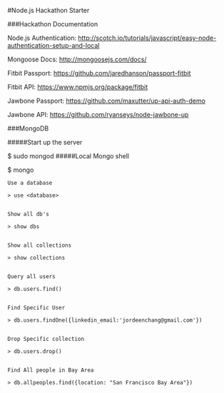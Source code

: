 #Node.js Hackathon Starter

###Hackathon Documentation

Node.js Authentication:
http://scotch.io/tutorials/javascript/easy-node-authentication-setup-and-local

Mongoose Docs:
http://mongoosejs.com/docs/

Fitbit Passport:
https://github.com/jaredhanson/passport-fitbit

Fitbit API:
https://www.npmjs.org/package/fitbit

Jawbone Passport:
https://github.com/maxutter/up-api-auth-demo

Jawbone API:
https://github.com/ryanseys/node-jawbone-up

###MongoDB


#####Start up the server

$ sudo mongod
#####Local Mongo shell

$ mongo


	Use a database

	> use <database>


	Show all db's

	> show dbs


	Show all collections

	> show collections


	Query all users

	> db.users.find()


	Find Specific User

	> db.users.findOne({linkedin_email:'jordeenchang@gmail.com'})


	Drop Specific collection

	> db.users.drop()


	Find All people in Bay Area

	> db.allpeoples.find({location: "San Francisco Bay Area"})
